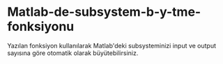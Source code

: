 # Matlab-de-subsystem-b-y-tme-fonksiyonu
Yazılan fonksiyon kullanılarak Matlab'deki subsysteminizi input ve output sayısına göre otomatik olarak büyütebilirsiniz.
